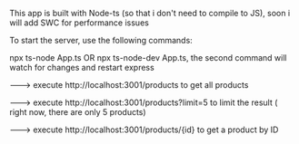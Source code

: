 This app is built with Node-ts (so that i don't need to compile to JS), soon i will add SWC for performance issues

To start the server, use the following commands:

npx ts-node App.ts
OR
npx ts-node-dev App.ts, the second command will watch for changes and restart express

---> execute http://localhost:3001/products to get all products

---> execute http://localhost:3001/products?limit=5 to limit the result ( right now, there are only 5 products)

---> execute http://localhost:3001/products/{id} to get a product by ID
